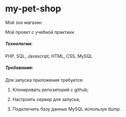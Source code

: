 # my-pet-shop
Мой зоо магазин

Мой проект с учебной практики

##### Технологии:
PHP, SQL, Javascript, HTML, CSS, MySQL

##### Требования:
Для запуска приложения требуется:

1. Клонировать репозиторий с github;

2. Настроить сервер для запуска;

3. Подключить базу данных MySQL используя dump.
